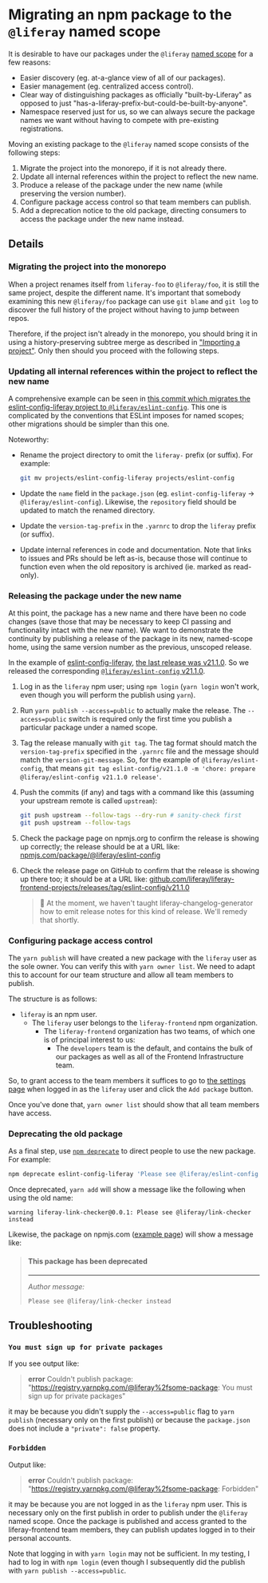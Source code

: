 # Migrating an npm package to the `@liferay` named scope

It is desirable to have our packages under the `@liferay` [named scope](https://docs.npmjs.com/using-npm/scope.html) for a few reasons:

-   Easier discovery (eg. at-a-glance view of all of our packages).
-   Easier management (eg. centralized access control).
-   Clear way of distinguishing packages as officially "built-by-Liferay" as opposed to just "has-a-liferay-prefix-but-could-be-built-by-anyone".
-   Namespace reserved just for us, so we can always secure the package names we want without having to compete with pre-existing registrations.

Moving an existing package to the `@liferay` named scope consists of the following steps:

1. Migrate the project into the monorepo, if it is not already there.
2. Update all internal references within the project to reflect the new name.
3. Produce a release of the package under the new name (while preserving the version number).
4. Configure package access control so that team members can publish.
5. Add a deprecation notice to the old package, directing consumers to access the package under the new name instead.

## Details

### Migrating the project into the monorepo

When a project renames itself from `liferay-foo` to `@liferay/foo`, it is still the same project, despite the different name. It's important that somebody examining this new `@liferay/foo` package can use `git blame` and `git log` to discover the full history of the project without having to jump between repos.

Therefore, if the project isn't already in the monorepo, you should bring it in using a history-preserving subtree merge as described in ["Importing a project"](./importing-a-project.md). Only then should you proceed with the following steps.

### Updating all internal references within the project to reflect the new name

A comprehensive example can be seen in [this commit which migrates the eslint-config-liferay project to `@liferay/eslint-config`](https://github.com/liferay/liferay-frontend-projects/commit/297251c1a3d5134f834368fa45bd05da8399df5f). This one is complicated by the conventions that ESLint imposes for named scopes; other migrations should be simpler than this one.

Noteworthy:

-   Rename the project directory to omit the `liferay-` prefix (or suffix). For example:

    ```sh
    git mv projects/eslint-config-liferay projects/eslint-config
    ```

-   Update the `name` field in the `package.json` (eg. `eslint-config-liferay` → `@liferay/eslint-config`). Likewise, the `repository` field should be updated to match the renamed directory.

-   Update the `version-tag-prefix` in the `.yarnrc` to drop the `liferay` prefix (or suffix).

-   Update internal references in code and documentation. Note that links to issues and PRs should be left as-is, because those will continue to function even when the old repository is archived (ie. marked as read-only).

### Releasing the package under the new name

At this point, the package has a new name and there have been no code changes (save those that may be necessary to keep CI passing and functionality intact with the new name). We want to demonstrate the continuity by publishing a release of the package in its new, named-scope home, using the same version number as the previous, unscoped release.

In the example of [eslint-config-liferay](https://github.com/liferay/eslint-config-liferay), [the last release was v21.1.0](https://github.com/liferay/eslint-config-liferay/releases/tag/v21.1.0). So we released the corresponding [`@liferay/eslint-config` v21.1.0](https://github.com/liferay/liferay-frontend-projects/releases/tag/eslint-config/v21.1.0).

1.  Log in as the `liferay` npm user; using `npm login` (`yarn login` won't work, even though you will perform the publish using `yarn`).

2.  Run `yarn publish --access=public` to actually make the release. The `--access=public` switch is required only the first time you publish a particular package under a named scope.

3.  Tag the release manually with `git tag`. The tag format should match the `version-tag-prefix` specified in the `.yarnrc` file and the message should match the `version-git-message`. So, for the example of `@liferay/eslint-config`, that means `git tag eslint-config/v21.1.0 -m 'chore: prepare @liferay/eslint-config v21.1.0 release'`.

4.  Push the commits (if any) and tags with a command like this (assuming your upstream remote is called `upstream`):

    ```sh
    git push upstream --follow-tags --dry-run # sanity-check first
    git push upstream --follow-tags
    ```

5.  Check the package page on npmjs.org to confirm the release is showing up correctly; the release should be at a URL like: [npmjs.com/package/@liferay/eslint-config](https://www.npmjs.com/package/@liferay/eslint-config)

6.  Check the release page on GitHub to confirm that the release is showing up there too; it should be at a URL like: [github.com/liferay/liferay-frontend-projects/releases/tag/eslint-config/v21.1.0](https://github.com/liferay/liferay-frontend-projects/releases/tag/eslint-config/v21.1.0)

    > :construction: At the moment, we haven't taught liferay-changelog-generator how to emit release notes for this kind of release. We'll remedy that shortly.

### Configuring package access control

The `yarn publish` will have created a new package with the `liferay` user as the sole owner. You can verify this with `yarn owner list`. We need to adapt this to account for our team structure and allow all team members to publish.

The structure is as follows:

-   `liferay` is an npm user.
    -   The `liferay` user belongs to the `liferay-frontend` npm organization.
        -   The `liferay-frontend` organization has two teams, of which one is of principal interest to us:
            -   The `developers` team is the default, and contains the bulk of our packages as well as all of the Frontend Infrastructure team.

So, to grant access to the team members it suffices to go to [the settings page](https://www.npmjs.com/settings/liferay-frontend/teams/team/developers/access) when logged in as the `liferay` user and click the `Add package` button.

Once you've done that, `yarn owner list` should show that all team members have access.

### Deprecating the old package

As a final step, use [`npm deprecate`](https://docs.npmjs.com/cli/deprecate) to direct people to use the new package. For example:

```sh
npm deprecate eslint-config-liferay 'Please see @liferay/eslint-config instead'
```

Once deprecated, `yarn add` will show a message like the following when using the old name:

```
warning liferay-link-checker@0.0.1: Please see @liferay/link-checker instead
```

Likewise, the package on npmjs.com ([example page](https://www.npmjs.com/package/liferay-link-checker)) will show a message like:

> #### This package has been deprecated
>
> ---
>
> _Author message:_
>
> `Please see @liferay/link-checker instead`

## Troubleshooting

### `You must sign up for private packages`

If you see output like:

> **error** Couldn't publish package: "https://registry.yarnpkg.com/@liferay%2fsome-package: You must sign up for private packages"

it may be because you didn't supply the `--access=public` flag to `yarn publish` (necessary only on the first publish) or because the `package.json` does not include a `"private": false` property.

### `Forbidden`

Output like:

> **error** Couldn't publish package: "https://registry.yarnpkg.com/@liferay%2fsome-package: Forbidden"

it may be because you are not logged in as the `liferay` npm user. This is necessary only on the first publish in order to publish under the `@liferay` named scope. Once the package is published and access granted to the liferay-frontend team members, they can publish updates logged in to their personal accounts.

Note that logging in with `yarn login` may not be sufficient. In my testing, I had to log in with `npm login` (even though I subsequently did the publish with `yarn publish --access=public`.

